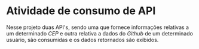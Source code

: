 # Atividade de consumo de API
Nesse projeto duas API's, sendo uma que fornece informações relativas a um determinado _CEP_ e outra relativa a dados do _Github_ de um determinado usuário, são consumidas e 
os dados retornados são exibidos. 
